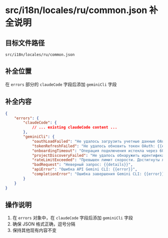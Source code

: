 # src/i18n/locales/ru/common.json 补全说明

## 目标文件路径

`src/i18n/locales/ru/common.json`

## 补全位置

在 `errors` 部分的 `claudeCode` 字段后添加 `geminiCli` 字段

## 补全内容

```json
{
	"errors": {
		"claudeCode": {
			// ... existing claudeCode content ...
		},
		"geminiCli": {
			"oauthLoadFailed": "Не удалось загрузить учетные данные OAuth. Сначала выполните аутентификацию: {{error}}",
			"tokenRefreshFailed": "Не удалось обновить токен OAuth: {{error}}",
			"onboardingTimeout": "Операция подключения истекла через 60 секунд. Пожалуйста, попробуйте позже.",
			"projectDiscoveryFailed": "Не удалось обнаружить идентификатор проекта. Убедитесь, что вы аутентифицированы с помощью 'gemini auth'.",
			"rateLimitExceeded": "Превышен лимит скорости. Достигнуты лимиты бесплатного уровня.",
			"badRequest": "Неверный запрос: {{details}}",
			"apiError": "Ошибка API Gemini CLI: {{error}}",
			"completionError": "Ошибка завершения Gemini CLI: {{error}}"
		}
	}
}
```

## 操作说明

1. 在 `errors` 对象中，在 `claudeCode` 字段后添加 `geminiCli` 字段
2. 确保 JSON 格式正确，逗号分隔
3. 保持其他现有内容不变

